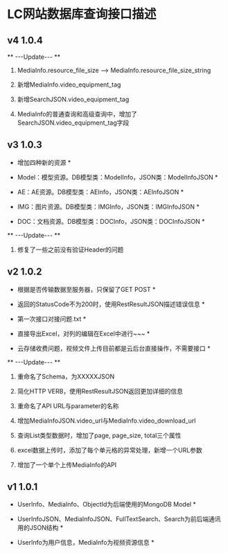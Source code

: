 # LC网站数据库查询接口描述


## v4 1.0.4

** ---Update--- **

1. MediaInfo.resource_file_size --> MediaInfo.resource_file_size_string

2. 新增MediaInfo.video_equipment_tag

3. 新增SearchJSON.video_equipment_tag

4. MediaInfo的普通查询和高级查询中，增加了SearchJSON.video_equipment_tag字段

## v3 1.0.3

* 增加四种新的资源 *

* Model：模型资源。DB模型类：ModelInfo，JSON类：ModelInfoJSON *

* AE：AE资源。DB模型类：AEInfo，JSON类：AEInfoJSON *

* IMG：图片资源。DB模型类：IMGInfo，JSON类：IMGInfoJSON *

* DOC：文档资源。DB模型类：DOCInfo，JSON类：DOCInfoJSON *

** ---Update--- **

1. 修复了一些之前没有验证Header的问题

## v2 1.0.2

* 根据是否传输数据至服务器，只保留了GET POST *

* 返回的StatusCode不为200时，使用RestResultJSON描述错误信息 *

* 第一次接口对接问题.txt *

* 直接导出Excel，对列的编辑在Excel中进行~~~ *

* 云存储收费问题，视频文件上传目前都是云后台直接操作，不需要接口 *

** ---Update--- **

1. 重命名了Schema，为XXXXXJSON

2. 简化HTTP VERB，使用RestResultJSON返回更加详细的信息

3. 重命名了API URL与parameter的名称

4. 增加MediaInfoJSON.video_url与MediaInfo.video_download_url

5. 查询List类型数据时，增加了page, page_size, total三个属性

6. excel数据上传时，添加了每个单元格的异常处理，新增一个URL参数

7. 增加了一个单个上传MediaInfo的API

## v1 1.0.1

* UserInfo、MediaInfo、ObjectId为后端使用的MongoDB Model *

* UserInfoJSON、MediaInfoJSON、FullTextSearch、Search为前后端通讯用的JSON结构 *

* UserInfo为用户信息，MediaInfo为视频资源信息 *
